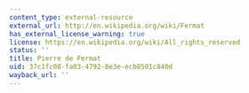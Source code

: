 ```yaml
---
content_type: external-resource
external_url: http://en.wikipedia.org/wiki/Fermat
has_external_license_warning: true
license: https://en.wikipedia.org/wiki/All_rights_reserved
status: ''
title: Pierre de Fermat
uid: 37c1fc08-fa03-4792-8e3e-ecb8501c840d
wayback_url: ''
---
```

